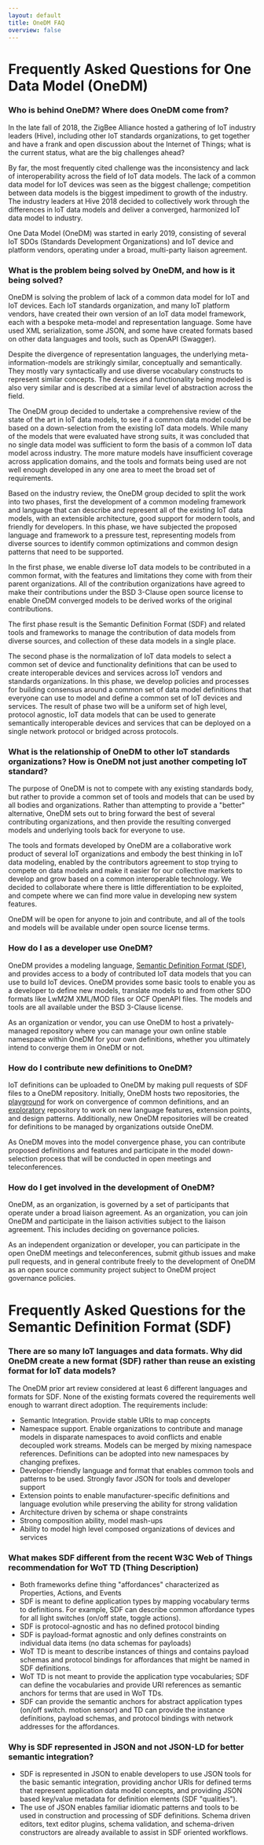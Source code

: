 ```yaml
---
layout: default
title: OneDM FAQ
overview: false
---
```


# Frequently Asked Questions for One Data Model (OneDM)

### Who is behind OneDM? Where does OneDM come from?

In the late fall of 2018, the ZigBee Alliance hosted a gathering of IoT industry leaders (Hive), including other IoT standards organizations, to get together and have a frank and open discussion about the Internet of Things; what is the current status, what are the big challenges ahead?

By far, the most frequently cited challenge was the inconsistency and lack of interoperability across the field of IoT data models. The lack of a common data model for IoT devices was seen as the biggest challenge; competition between data models is the biggest impediment to growth of the industry. The industry leaders at Hive 2018 decided to collectively work through the differences in IoT data models and deliver a converged, harmonized IoT data model to industry.

One Data Model (OneDM) was started in early 2019, consisting of several IoT SDOs (Standards Development Organizations) and IoT device and platform vendors, operating under a broad, multi-party liaison agreement. 

### What is the problem being solved by OneDM, and how is it being solved?

OneDM is solving the problem of lack of a common data model for IoT and IoT devices. Each IoT standards organization, and many IoT platform vendors, have created their own version of an IoT data model framework, each with a bespoke meta-model and representation language. Some have used XML serialization, some JSON, and some have created formats based on other data languages and tools, such as OpenAPI (Swagger).

Despite the divergence of representation languages, the underlying meta-information-models are strikingly similar, conceptually and semantically. They mostly vary syntactically and use diverse vocabulary constructs to represent similar concepts. The devices and functionality being modeled is also very similar and is described at a similar level of abstraction across the field.

The OneDM group decided to undertake a comprehensive review of the state of the art in IoT data models, to see if a common data model could be based on a down-selection from the existing IoT data models. While many of the models that were evaluated have strong suits, it was concluded that no single data model was sufficient to form the basis of a common IoT data model across industry. The more mature models have insufficient coverage across application domains, and the tools and formats being used are not well enough developed in any one area to meet the broad set of requirements.

Based on the industry review, the OneDM group decided to split the work into two phases, first the development of a common modeling framework and language that can describe and represent all of the existing IoT data models, with an extensible architecture, good support for modern tools, and friendly for developers. In this phase, we have subjected the proposed language and framework to a pressure test, representing models from diverse sources to identify common optimizations and common design patterns that need to be supported.

In the first phase, we enable diverse IoT data models to be contributed in a common format, with the features and limitations they come with from their parent organizations. All of the contribution organizations have agreed to make their contributions under the BSD 3-Clause open source license to enable OneDM converged models to be derived works of the original contributions.

The first phase result is the Semantic Definition Format (SDF) and related tools and frameworks to manage the contribution of data models from diverse sources, and collection of these data models in a single place.

The second phase is the normalization of IoT data models to select a common set of device and functionality definitions that can be used to create interoperable devices and services across IoT vendors and standards organizations. In this phase, we develop policies and processes for building consensus around a common set of data model definitions that everyone can use to model and define a common set of IoT devices and services. The result of phase two will be a uniform set of high level, protocol agnostic, IoT data models that can be used to generate semantically interoperable devices and services that can be deployed on a single network protocol or bridged across protocols.

### What is the relationship of OneDM to other IoT standards organizations?  How is OneDM not just another competing IoT standard?

The purpose of OneDM is not to compete with any existing standards body, but rather to provide a common set of tools and models that can be used by all bodies and organizations. Rather than attempting to provide a "better" alternative, OneDM sets out to bring forward the best of several contributing organizations, and then provide the resulting converged models and underlying tools back for everyone to use.

The tools and formats developed by OneDM are a collaborative work product of several IoT organizations and embody the best thinking in IoT data modeling, enabled by the contributors agreement to stop trying to compete on data models and make it easier for our collective markets to develop and grow based on a common interoperable technology. We decided to collaborate where there is little differentiation to be exploited, and compete where we can find more value in developing new system features.

OneDM will be open for anyone to join and contribute, and all of the tools and models will be available under open source license terms.

### How do I as a developer use OneDM?

OneDM provides a modeling language, [Semantic Definition Format (SDF)][SDF], and provides access to a body of contributed IoT data models that you can use to build IoT devices. OneDM provides some basic tools to enable you as a developer to define new models, translate models to and from other SDO formats like LwM2M XML/MOD files or OCF OpenAPI files. The models and tools are all available under the BSD 3-Clause license.

As an organization or vendor, you can use OneDM to host a privately-managed repository where you can manage your own online stable namespace within OneDM for your own definitions, whether you ultimately intend to converge them in OneDM or not.

### How do I contribute new definitions to OneDM?

IoT definitions can be uploaded to OneDM by making pull requests of SDF files to a OneDM repository. Initially, OneDM hosts two repositories, the [playground][] for work on convergence of common definitions, and an [exploratory][] repository to work on new language features, extension points, and design patterns. Additionally, new OneDM repositories will be created for definitions to be managed by organizations outside OneDM.

As OneDM moves into the model convergence phase, you can contribute proposed definitions and features and participate in the model down-selection process that will be conducted in open meetings and teleconferences.

### How do I get involved in the development of OneDM?

OneDM, as an organization, is governed by a set of participants that operate under a broad liaison agreement. As an organization, you can join OneDM and participate in the liaison activities subject to the liaison agreement. This includes deciding on governance policies.

As an independent organization or developer, you can participate in the open OneDM meetings and teleconferences, submit github issues and make pull requests, and in general contribute freely to the development of OneDM as an open source community project subject to OneDM project governance policies.

# Frequently Asked Questions for the Semantic Definition Format (SDF)

### There are so many IoT languages and data formats. Why did OneDM create a new format (SDF) rather than reuse an existing format for IoT data models?
The OneDM prior art review considered at least 6 different languages and formats for SDF. None of the existing formats covered the requirements well enough to warrant direct adoption. The requirements include:
- Semantic Integration. Provide stable URIs to map concepts
- Namespace support. Enable organizations to contribute and manage models in disparate namespaces to avoid conflicts and enable decoupled work streams. Models can be merged by mixing namespace references. Definitions can be adopted into new namespaces by changing prefixes.
- Developer-friendly language and format that enables common tools and patterns to be used. Strongly favor JSON for tools and developer support
- Extension points to enable manufacturer-specific definitions and language evolution while preserving the ability for strong validation
- Architecture driven by schema or shape constraints
- Strong composition ability, model mash-ups
- Ability to model high level composed organizations of devices and services

### What makes SDF different from the recent W3C Web of Things recommendation for WoT TD (Thing Description)
- Both frameworks define thing "affordances" characterized as Properties, Actions, and Events
- SDF is meant to define application types by mapping vocabulary terms to definitions. For example, SDF can describe common affordance types for all light switches (on/off state, toggle actions).
- SDF is protocol-agnostic and has no defined protocol binding
- SDF is payload-format agnostic and only defines constraints on individual data items (no data schemas for payloads)
- WoT TD is meant to describe instances of things and contains payload schemas and protocol bindings for affordances that might be named in SDF definitions.
- WoT TD is not meant to provide the application type vocabularies; SDF can define the vocabularies and provide URI references as semantic anchors for terms that are used in WoT TDs.
- SDF can provide the semantic anchors for abstract application types (on/off switch. motion sensor) and TD can provide the instance definitions, payload schemas, and protocol bindings with network addresses for the affordances.

### Why is SDF represented in JSON and not JSON-LD for better semantic integration?
- SDF is represented in JSON to enable developers to use JSON tools for the basic semantic integration, providing anchor URIs for defined terms that represent application data model concepts, and providing JSON based key/value metadata for definition elements (SDF "qualities").
- The use of JSON enables familiar idiomatic patterns and tools to be used in construction and processing of SDF definitions. Schema driven editors, text editor plugins, schema validation, and schema-driven constructors are already available to assist in SDF oriented workflows.



[SDF]: https://github.com/one-data-model/SDF
[tools]: https://github.com/one-data-model/tools
[playground]: https://github.com/one-data-model/playground
[exploratory]: https://github.com/one-data-model/exploratory
[unit_test]: https://github.com/one-data-model/unit_test

[RFC8610]: https://tools.ietf.org/html/rfc8610

<!--  LocalWords:  affordances namespace schemas SDF SDOs ZigBee SDO
 -->
<!--  LocalWords:  OpenAPI LwM OCF github namespaces WoT TDs LD
 -->
